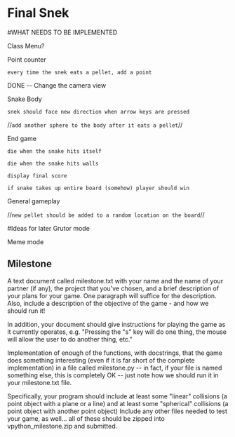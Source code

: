 # Final Snek

#WHAT NEEDS TO BE IMPLEMENTED

Class Menu?

Point counter

`every time the snek eats a pellet, add a point`

DONE -- Change the camera view

Snake Body

`snek should face new direction when arrow keys are pressed`

//`add another sphere to the body after it eats a pellet`//

End game

`die when the snake hits itself`

`die when the snake hits walls`

`display final score`

`if snake takes up entire board (somehow) player should win`

General gameplay

//`new pellet should be added to a random location on the board`//

#Ideas for later
Grutor mode

Meme mode

## Milestone

A text document called milestone.txt with your name and the name of your partner (if any), the project that you've chosen, and a brief description of your plans for your game. One paragraph will suffice for the description. Also, include a description of the objective of the game - and how we should run it!

In addition, your document should give instructions for playing the game as it currently operates, e.g. "Pressing the "s" key will do one thing, the mouse will allow the user to do another thing, etc."

Implementation of enough of the functions, with docstrings, that the game does something interesting (even if it is far short of the complete implementation) in a file called milestone.py -- in fact, if your file is named something else, this is completely OK -- just note how we should run it in your milestone.txt file.

Specifically, your program should include at least some "linear" collisions (a point object with a plane or a line) and at least some "spherical" collisions (a point object with another point object)
Include any other files needed to test your game, as well... all of these should be zipped into vpython_milestone.zip and submitted.



